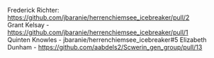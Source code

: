 
Frederick Richter: https://github.com/jbaranie/herrenchiemsee_icebreaker/pull/2  
Grant Kelsay - https://github.com/jbaranie/herrenchiemsee_icebreaker/pull/1  
Quinten Knowles - jbaranie/herrenchiemsee_icebreaker#5
Elizabeth Dunham - https://github.com/aabdels2/Scwerin_gen_group/pull/13
